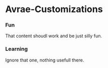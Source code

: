 # Avrae-Customizations

### Fun
That content shoudl work and be just silly fun.

### Learning
Ignore that one, nothing usefull there.
